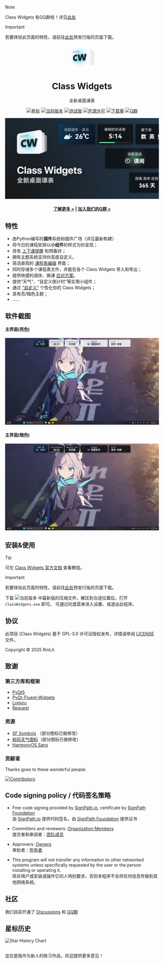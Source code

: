 > [!NOTE]
> Class Widgets 有QQ群啦！详见[此处](#社区)

> [!IMPORTANT]
> 若要体验此页面的特性，请前往[此处](https://github.com/RinLit-233-shiroko/Class-Widgets/releases/tag/v1.1.7-b4)预发行版的页面下载。

<p align="center">
  <img width="16%" align="center" src="img/Logo.png" alt="logo">
</p>
  <h1 align="center">
  Class Widgets
</h1>
<p align="center">
 全新桌面课表
</p>

<div align="center">

[![星标](https://img.shields.io/github/stars/RinLit-233-shiroko/Class-Widgets?style=for-the-badge&color=orange&label=星标)](https://github.com/RinLit-233-shiroko/Class-Widgets)
[![当前版本](https://img.shields.io/github/v/release/RinLit-233-shiroko/Class-Widgets?style=for-the-badge&color=purple&label=当前版本)](https://github.com/RinLit-233-shiroko/Class-Widgets/releases/latest)
[![测试版](https://img.shields.io/github/v/tag/RinLit-233-shiroko/Class-Widgets?include_prereleases&label=当前测试版&color=yellow&style=for-the-badge)](https://github.com/RinLit-233-shiroko/Class-Widgets/releases)
[![开源许可](https://img.shields.io/badge/license-GPLv3-blue.svg?label=开源许可证&style=for-the-badge)](https://github.com/RinLit-233-shiroko/Class-Widgets)
[![下载量](https://img.shields.io/github/downloads/RinLit-233-shiroko/Class-Widgets/total.svg?label=下载量&color=green&style=for-the-badge)](https://github.com/RinLit-233-shiroko/Class-Widgets)
[![Q群](https://img.shields.io/badge/QQ群-169200380-blue.svg?logo=qq&color=blue&style=for-the-badge)](http://qm.qq.com/cgi-bin/qm/qr?_wv=1027&k=yHXKCAjOxlpTpJ4mNdXm0mxOneYUinRs&authKey=sd3%2F06iGdOZUjkXXPBeIzGnFDIeYwmdwuM8dhk25fi%2B1CUL32MkeN2EEfjdo2pzE&noverify=0&group_code=169200380)

![Banner](img/Banner.png)

#### [了解更多 >](https://www.bilibili.com/video/BV1xwW9eyEGu/) | [加入我们的Q群 >](http://qm.qq.com/cgi-bin/qm/qr?_wv=1027&k=yHXKCAjOxlpTpJ4mNdXm0mxOneYUinRs&authKey=sd3%2F06iGdOZUjkXXPBeIzGnFDIeYwmdwuM8dhk25fi%2B1CUL32MkeN2EEfjdo2pzE&noverify=0&group_code=169200380)

</div>


## 特性
- 由Python编写的**插件**系统和插件广场（详见最新构建）
- 将今日的课程安排以**小组件**的样式为你呈现；
- 具有 [上下课提醒](https://www.yuque.com/rinlit/class-widgets_help/fv2ou1i1ngap0hrl) 和预备铃；
- 拥有主题系统支持你高度自定义。
- 简洁直观的 [课程表编辑](https://www.yuque.com/rinlit/class-widgets_help/oozelh8r56tmw0xb) 界面；
- 同时存储多个课程表文件，并能在各个 Class Widgets 导入和导出；
- 提供快捷的调休、换课 [应对方案](https://www.yuque.com/rinlit/class-widgets_help/gc4epffu7g5bf9os)。
- 提供“天气”、“自定义倒计时”等实用小组件；
- 通过 [“自定义”](https://www.yuque.com/rinlit/class-widgets_help/qyly70ht1ogge1pi) 个性化你的 Class Widgets；
- 具有亮/暗色主题；
- ……

## 软件截图
#### 主界面(亮色)
![scrshot_0](img/screenshot_0.png)
#### 主界面(暗色)
![scrshot_0](img/screenshot_1.png)

## 安装&使用
> [!TIP]
> 可在 [Class Widgets 官方文档](https://www.yuque.com/rinlit/class-widgets_help/gs3gsbms1iivgibm) 查看教程。

> [!IMPORTANT]
> 若要体验此页面的特性，请前往[此处](https://github.com/RinLit-233-shiroko/Class-Widgets/releases/tag/v1.1.7-b3)预发行版的页面下载。

下载 ![当前版本](https://img.shields.io/github/v/release/RinLit-233-shiroko/Class-Widgets?style=flat&color=purple&label=当前版本) 中最新版的压缩文件，解压到合适位置后，打开 `ClassWidgets.exe` 即可。
可通过托盘菜单进入设置、或退出此程序。

## 协议
此项目 (Class Widgets) 基于 GPL-3.0 许可证授权发布，详情请参阅 [LICENSE](./LICENSE) 文件。

Copyright © 2025 RinLit.

## 致谢

### 第三方库和框架

- [PyQt5](https://www.riverbankcomputing.com/static/Docs/PyQt5/)
- [PyQt-Fluent-Widgets](https://github.com/zhiyiYo/PyQt-Fluent-Widgets)
- [Loguru](https://github.com/Delgan/loguru)
- [Request](https://github.com/psf/requests)

### 资源

- [SF Symbols](https://developer.apple.com/cn/sf-symbols/) （部分图标已做修改）
- [和风天气图标](https://icons.qweather.com/)（部分图标已做修改）
- [HarmonyOS Sans](https://developer.huawei.com/consumer/cn/design/resource/)

### 贡献者

Thanks goes to these wonderful people:

[![Contributors](http://contrib.nn.ci/api?repo=Class-Widgets/Class-Widgets&repo=Class-Widgets/plugin-plaza&repo=Class-Widgets/cw-interim-site)](https://github.com/Class-Widgets/Class-Widgets/graphs/contributors)

## Code signing policy / 代码签名策略

- Free code signing provided by [SignPath.io](https://about.signpath.io/), certificate by [SignPath Foundation](https://signpath.org/)  
由 [SignPath.io](https://about.signpath.io/) 提供代码签名，由 [SignPath Foundation](https://signpath.org/) 提供证书

- Committers and reviewers: [Organization Members](https://github.com/orgs/Class-Widgets/people)  
提交者和审阅者：[团队成员](https://github.com/orgs/Class-Widgets/people)

- Approvers: [Owners](https://github.com/orgs/Class-Widgets/people?query=role%3Aowner)  
审批者：[所有者](https://github.com/orgs/Class-Widgets/people?query=role%3Aowner)

- This program will not transfer any information to other networked systems unless specifically requested by the user or the person installing or operating it.  
除非用户或安装或操作它的人特别要求，否则本程序不会将任何信息传输到其他网络系统。

## 社区
我们目前开通了 [Discussions](https://github.com/orgs/Class-Widgets/discussions) 和 [QQ群](http://qm.qq.com/cgi-bin/qm/qr?_wv=1027&k=yHXKCAjOxlpTpJ4mNdXm0mxOneYUinRs&authKey=sd3%2F06iGdOZUjkXXPBeIzGnFDIeYwmdwuM8dhk25fi%2B1CUL32MkeN2EEfjdo2pzE&noverify=0&group_code=169200380)

## 星标历史
<picture>
  <source
    media="(prefers-color-scheme: dark)"
    srcset="
      https://api.star-history.com/svg?repos=RinLit-233-shiroko/Class-Widgets&type=Date&theme=dark
    "
  />
  <source
    media="(prefers-color-scheme: light)"
    srcset="
      https://api.star-history.com/svg?repos=RinLit-233-shiroko/Class-Widgets&type=Date&theme=dark
    "
  />
  <img
    alt="Star History Chart"
    src="https://api.star-history.com/svg?repos=RinLit-233-shiroko/Class-Widgets&type=Date&theme=dark"
  />
</picture>

##
这仅是我作为新人的练习作品，欢迎提供更多意见！
